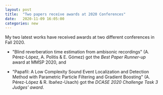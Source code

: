 ```yaml
---
layout: post
title:  "Two papers receive awards at 2020 Conferences"
date:   2020-11-09 16:05:00
categories: new
---
```


My two latest works have received awards at two different conferences in Fall 2020.

- "Blind reverberation time estimation from ambisonic recordings" (A. Pérez-López, A. Politis & E. Gómez) got the _Best Paper Runner-up_ award at MMSP 2020, and

- "Papafil: A Low Complexity Sound Event Localization and Detection Method with Parametric Particle Filtering and Gradient Boosting" (A. Pérez-López &  R. Ibañez-Usach) got the _DCASE 2020 Challenge Task 3 Judges' award_.
